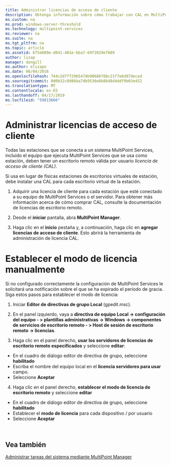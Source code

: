 ```yaml
---
title: Administrar licencias de acceso de cliente
description: Obtenga información sobre cómo trabajar con CAL en MultiPoint Services
ms.custom: na
ms.prod: windows-server-threshold
ms.technology: multipoint-services
ms.reviewer: na
ms.suite: na
ms.tgt_pltfrm: na
ms.topic: article
ms.assetid: 675e089e-d841-401e-bba7-69f3929ef609
author: lizap
manager: dongill
ms.author: elizapo
ms.date: 08/04/2016
ms.openlocfilehash: 744c2d7ff2965474b90686f88c21f7e6d87deced
ms.sourcegitcommit: 0d0b32c8986ba7db9536e0b8648d4ddf9b03e452
ms.translationtype: MT
ms.contentlocale: es-ES
ms.lasthandoff: 04/17/2019
ms.locfileid: "59813666"
---
```

# <a name="manage-client-access-licenses"></a>Administrar licencias de acceso de cliente
Todas las estaciones que se conecta a un sistema MultiPoint Services, incluido el equipo que ejecuta MultiPoint Services que se usa como estación, deben tener un escritorio remoto válida por usuario *licencia de acceso de cliente (CAL)*.

Si usa en lugar de físicas estaciones de escritorios virtuales de estación, debe instalar una CAL para cada escritorio virtual de la estación.  
  
1.  Adquirir una licencia de cliente para cada estación que esté conectado a su equipo de MultiPoint Services o el servidor. Para obtener más información acerca de cómo comprar CAL, consulte la documentación de licencias de escritorio remoto. <!--@Liza: add link to RDS licensing here-->

2.  Desde el **iniciar** pantalla, abra **MultiPoint Manager**.  
  
3.  Haga clic en el **inicio** pestaña y, a continuación, haga clic en **agregar licencias de acceso de cliente**.  Esto abrirá la herramienta de administración de licencia CAL.

# <a name="set-the-licensing-mode-manually"></a>Establecer el modo de licencia manualmente
Si no configurado correctamente la configuración de MultiPoint Services le solicitará una notificación sobre el que se ha expirado el período de gracia. Siga estos pasos para establecer el modo de licencia:

1. Iniciar **Editor de directivas de grupo Local** (gpedit.msc).

2. En el panel izquierdo, vaya a **directiva de equipo Local -> configuración del equipo - > plantillas administrativas -> Windows -> componentes de servicios de escritorio remoto - > Host de sesión de escritorio remoto -> licencias**.

3. Haga clic en el panel derecho, **usar los servidores de licencias de escritorio remoto especificados** y seleccione **editar**:
  - En el cuadro de diálogo editor de directiva de grupo, seleccione **habilitado**
  - Escriba el nombre del equipo local en el **licencia servidores para usar** campo.
  - Seleccione **Aceptar**
  
4. Haga clic en el panel derecho, **establecer el modo de licencia de escritorio remoto** y seleccione **editar**
 - En el cuadro de diálogo editor de directiva de grupo, seleccione **habilitado**
 - Establecer el **modo de licencia** para cada dispositivo / por usuario
 - Seleccione **Aceptar** 

  
## <a name="see-also"></a>Vea también  
[Administrar tareas del sistema mediante MultiPoint Manager](Manage-System-Tasks-Using-MultiPoint-Manager.md)
